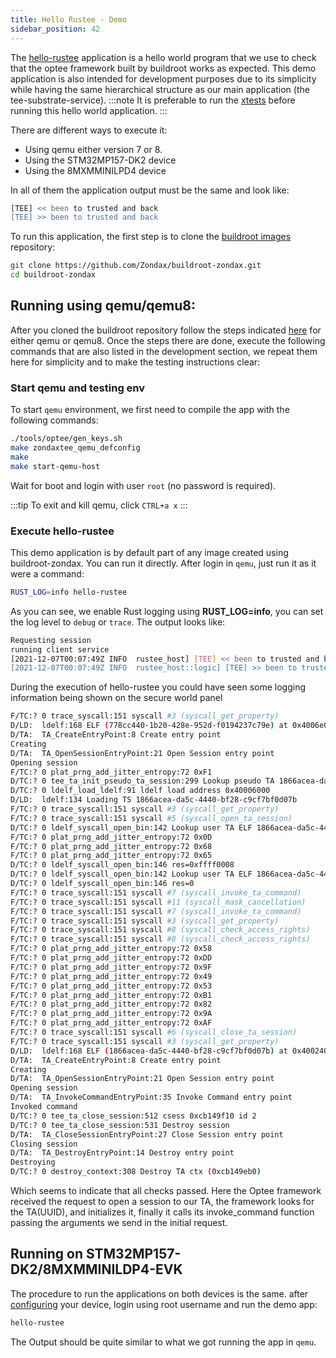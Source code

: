 ```yaml
---
title: Hello Rustee - Demo
sidebar_position: 42
---
```


The [hello-rustee](41.HelloRustee.md) application is a hello world program that we use to
check that the optee framework built by buildroot works as expected. This
demo application is also intended for development purposes due to
its simplicity while having the same hierarchical structure as our main application
(the tee-substrate-service).
:::note
It is preferable to run the [xtests](../80.Other/xtests.md) before running this
hello world application.
:::

There are different ways to execute it:

- Using qemu either version 7 or 8.
- Using the STM32MP157-DK2 device
- Using the 8MXMMINILPD4 device

In all of them the application output must be the same and look like:

```bash
[TEE] << been to trusted and back
[TEE] >> been to trusted and back
```

To run this application, the first step is to clone the [buildroot images](https://github.com/Zondax/buildroot-zondax) repository:

```bash
git clone https://github.com/Zondax/buildroot-zondax.git
cd buildroot-zondax
```

## Running using qemu/qemu8:

After you cloned the buildroot repository follow the steps indicated
[here](../BSP/BSP) for either qemu or qemu8.
Once the steps there are done, execute the following commands that are
also listed in the development section, we repeat them here for
simplicity and to make the testing instructions clear:

### Start qemu and testing env

To start `qemu` environment, we first need to compile the app with the following commands:

```bash
./tools/optee/gen_keys.sh
make zondaxtee_qemu_defconfig
make
make start-qemu-host
```

Wait for boot and login with user `root` (no password is required).

:::tip
To exit and kill qemu, click `CTRL+a x`
:::

### Execute hello-rustee

This demo application is by default part of any image created using
buildroot-zondax. You can run it directly. After login in `qemu`, just run it as it were a command:

```bash
RUST_LOG=info hello-rustee
```

As you can see, we enable Rust logging using **RUST_LOG=info**, you can set
the log level to `debug` or `trace`. The output looks like:

```bash
Requesting session
running client service
[2021-12-07T00:07:49Z INFO  rustee_host] [TEE] << been to trusted and back
[2021-12-07T00:07:49Z INFO  rustee_host::logic] [TEE] >> been to trusted and back
```

During the execution of hello-rustee you could have seen some logging information being shown on the
secure world panel

```bash
F/TC:? 0 trace_syscall:151 syscall #3 (syscall_get_property)
D/LD:  ldelf:168 ELF (778cc440-1b20-428e-952d-f0194237c79e) at 0x4006e000
D/TA:  TA_CreateEntryPoint:8 Create entry point
Creating
D/TA:  TA_OpenSessionEntryPoint:21 Open Session entry point
Opening session
F/TC:? 0 plat_prng_add_jitter_entropy:72 0xF1
D/TC:? 0 tee_ta_init_pseudo_ta_session:299 Lookup pseudo TA 1866acea-da5c-4440-bf28-c9cf7bf0d07b
D/TC:? 0 ldelf_load_ldelf:91 ldelf load address 0x40006000
D/LD:  ldelf:134 Loading TS 1866acea-da5c-4440-bf28-c9cf7bf0d07b
F/TC:? 0 trace_syscall:151 syscall #3 (syscall_get_property)
F/TC:? 0 trace_syscall:151 syscall #5 (syscall_open_ta_session)
D/TC:? 0 ldelf_syscall_open_bin:142 Lookup user TA ELF 1866acea-da5c-4440-bf28-c9cf7bf0d07b (Secure Storage TA)
F/TC:? 0 plat_prng_add_jitter_entropy:72 0x0D
F/TC:? 0 plat_prng_add_jitter_entropy:72 0x68
F/TC:? 0 plat_prng_add_jitter_entropy:72 0x65
D/TC:? 0 ldelf_syscall_open_bin:146 res=0xffff0008
D/TC:? 0 ldelf_syscall_open_bin:142 Lookup user TA ELF 1866acea-da5c-4440-bf28-c9cf7bf0d07b (REE)
D/TC:? 0 ldelf_syscall_open_bin:146 res=0
F/TC:? 0 trace_syscall:151 syscall #7 (syscall_invoke_ta_command)
F/TC:? 0 trace_syscall:151 syscall #11 (syscall_mask_cancellation)
F/TC:? 0 trace_syscall:151 syscall #7 (syscall_invoke_ta_command)
F/TC:? 0 trace_syscall:151 syscall #3 (syscall_get_property)
F/TC:? 0 trace_syscall:151 syscall #8 (syscall_check_access_rights)
F/TC:? 0 trace_syscall:151 syscall #8 (syscall_check_access_rights)
F/TC:? 0 plat_prng_add_jitter_entropy:72 0x58
F/TC:? 0 plat_prng_add_jitter_entropy:72 0xDD
F/TC:? 0 plat_prng_add_jitter_entropy:72 0x9F
F/TC:? 0 plat_prng_add_jitter_entropy:72 0x49
F/TC:? 0 plat_prng_add_jitter_entropy:72 0x53
F/TC:? 0 plat_prng_add_jitter_entropy:72 0xB1
F/TC:? 0 plat_prng_add_jitter_entropy:72 0x82
F/TC:? 0 plat_prng_add_jitter_entropy:72 0x9A
F/TC:? 0 plat_prng_add_jitter_entropy:72 0xAF
F/TC:? 0 trace_syscall:151 syscall #6 (syscall_close_ta_session)
F/TC:? 0 trace_syscall:151 syscall #3 (syscall_get_property)
D/LD:  ldelf:168 ELF (1866acea-da5c-4440-bf28-c9cf7bf0d07b) at 0x40024000
D/TA:  TA_CreateEntryPoint:8 Create entry point
Creating
D/TA:  TA_OpenSessionEntryPoint:21 Open Session entry point
Opening session
D/TA:  TA_InvokeCommandEntryPoint:35 Invoke Command entry point
Invoked command
D/TC:? 0 tee_ta_close_session:512 csess 0xcb149f10 id 2
D/TC:? 0 tee_ta_close_session:531 Destroy session
D/TA:  TA_CloseSessionEntryPoint:27 Close Session entry point
Closing session
D/TA:  TA_DestroyEntryPoint:14 Destroy entry point
Destroying
D/TC:? 0 destroy_context:308 Destroy TA ctx (0xcb149eb0)

```

Which seems to indicate that all checks passed. Here the Optee framework
received the request to open a session to our TA, the framework looks
for the TA(UUID), and initializes it, finally it calls its invoke_command
function passing the arguments we send in the initial request.

## Running on STM32MP157-DK2/8MXMMINILDP4-EVK

The procedure to run the applications on both devices is the same.
after [configuring](../20.HardwareSetup/20.intro.mdx) your device, login using root username and run the demo app:

```bash
hello-rustee
```

The Output should be quite similar to what we got running the app in `qemu`.
